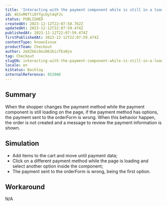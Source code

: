 ```yaml
---
title: 'Interacting with the payment component while is still in a loading state sends the wrong payment option'
id: 4kSvM6fti8YfgcUyl4qFJs
status: PUBLISHED
createdAt: 2023-12-12T22:07:58.762Z
updatedAt: 2023-12-12T22:07:59.474Z
publishedAt: 2023-12-12T22:07:59.474Z
firstPublishedAt: 2023-12-12T22:07:59.474Z
contentType: knownIssue
productTeam: Checkout
author: 2mXZkbi0oi061KicTExNjo
tag: Checkout
slugEN: interacting-with-the-payment-component-while-is-still-in-a-loading-state-sends-the-wrong-payment-option
locale: en
kiStatus: Backlog
internalReference: 952086
---
```


## Summary


When the shopper changes the payment method while the payment component is still loading on the page, if the payment method has options, the payment sent to the orderForm is wrong. When this behavior happen, the order is not created and a message to review the payment information is shown.


##

## Simulation



- Add items to the cart and move until payment data;
- Click on a different payment method while the page is loading and select another option inside the component;
- The payment sent to the orderForm is wrong, being the first option.


##

## Workaround


N/A




